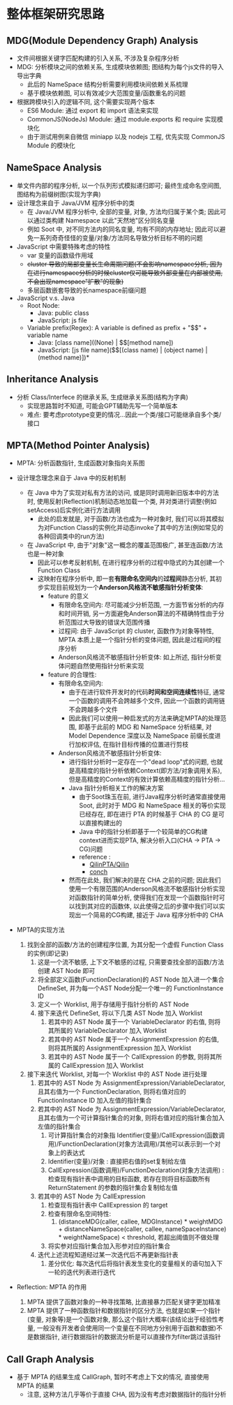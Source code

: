 # 整体框架研究思路

## MDG(Module Dependency Graph) Analysis
- 文件间根据关键字匹配构建的引入关系, 不涉及复杂程序分析
- MDG: 分析模块之间的依赖关系, 生成模块依赖图; 图结构为每个js文件的导入导出字典
  - 此后的 NameSpace 结构分析需要利用模块间依赖关系梳理
  - 基于模块依赖图, 可以有效减少大范围变量/函数重名的问题
- 根据跨模块引入的逻辑不同, 这个需要实现两个版本
  - ES6 Module: 通过 export 和 import 语法来实现
  - CommonJS(NodeJs) Module: 通过 module.exports 和 require 实现模块化
  - 由于测试用例来自微信 miniapp 以及 nodejs 工程, 优先实现 CommonJS Module 的模块化

## NameSpace Analysis
- 单文件内部的程序分析, 以一个队列形式模拟递归即可; 最终生成命名空间图, 图结构为前缀树图(实现为字典)
- 设计理念来自于 Java/JVM 程序分析中的类
  - 在 Java/JVM 程序分析中, 全部的变量, 对象, 方法均归属于某个类; 因此可以通过类构建 Namespace 以此"天然地"区分同名变量
  - 例如 Soot 中, 对不同方法内的同名变量, 均有不同的内存地址; 因此可以避免一系列奇奇怪怪的变量/对象/方法同名导致分析目标不明的问题
- JavaScript 中需要特殊考虑的特性
  - var 变量的函数级作用域
  - ~~cluster 导致的局部变量长生命周期问题(不会影响namespace分析, 因为在进行namespace分析的时候cluster仅可能导致外部变量在内部被使用, 不会出现namespace"扩散"的现象)~~
  - 多层函数嵌套导致的长namespace前缀问题
- JavaScript v.s. Java
  - Root Node: 
    - Java: public class
    - JavaScript: js file
  - Variable prefix(Regex): A variable is defined as prefix + "$$" + variable name
    - Java: [class name]((None) | \$\$[method name])
    - JavaScript: [js file name](\$\$[(class name) | (object name) | (method name)])*

## Inheritance Analysis
- 分析 Class/Interfece 的继承关系, 生成继承关系图(结构为字典)
  - 实现思路暂时不知道, 可能会GPT辅助先写一个简单版本
  - 难点: 要考虑prototype变更的情况...因此一个类/接口可能继承自多个类/接口

## MPTA(Method Pointer Analysis)
- MPTA: 分析函数指针, 生成函数对象指向关系图
- 设计理念理念来自于 Java 中的反射机制
  - 在 Java 中为了实现对私有方法的访问, 或是同时调用新旧版本中的方法时, 使用反射(Reflection)机制动态地加载一个类, 并对类进行调整(例如setAccess)后实例化进行方法调用
    - 此处的启发就是, 对于函数/方法也成为一种对象时, 我们可以将其模拟为对Function Class的实例化并动态invoke了其中的方法(例如常见的各种回调类中的run方法)
  - 在 JavaScript 中, 由于"对象"这一概念的覆盖范围极广, 甚至连函数/方法也是一种对象
    - 因此可以参考反射机制, 在进行程序分析的过程中隐式的为其创建一个Function Class
    - 这映射在程序分析中, 即一套**有限命名空间内**的**过程间**静态分析, 其初步实现目前规划为一个**Anderson风格流不敏感指针分析变体**:
      - feature 的意义
        - 有限命名空间内: 尽可能减少分析范围, 一方面节省分析的内存和时间开销, 另一方面避免Anderson算法的不精确特性由于分析范围过大导致的错误大范围传播
        - 过程间: 由于 JavaScript 的 cluster, 函数作为对象等特性, MPTA 本质上是一个指针分析的变体问题, 因此是过程间的程序分析
        - Anderson风格流不敏感指针分析变体: 如上所述, 指针分析变体问题自然使用指针分析来实现
      - feature 的合理性:
        - 有限命名空间内: 
          - 由于在进行软件开发时的代码**时间和空间连续性**特征, 通常一个函数的调用不会跨越多个文件, 因此一个函数的调用链不会跨越多个文件
          - 因此我们可以使用一种启发式的方法来确定MPTA的处理范围, 即基于此前的 MDG 和 NameSpace 分析结果, 对 Model Dependence 深度以及 NameSpace 前缀长度进行加权评估, 在指针目标传播的位置进行剪枝
        - Anderson风格流不敏感指针分析变体:
          - 进行指针分析时一定存在一个"dead loop"式的问题, 也就是高精度的指针分析依赖Context(即方法/对象调用关系), 但是高精度的Context的有效计算依赖高精度的指针分析...
          - Java 指针分析相关工作的解决方案
            - 由于Soot珠玉在前, 进行Java程序分析时通常直接使用Soot, 此时对于 MDG 和 NameSpace 相关的等价实现已经存在, 即在进行 PTA 的时候基于 CHA 的 CG 是可以直接构建出的
            - Java 中的指针分析即基于一个较简单的CG构建context进而实现PTA, 解决分析入口(CHA -> PTA -> CG)问题
            - reference :
              - [QilinPTA/Qilin](https://github.com/QilinPTA/Qilin)
              - [conch](http://www.cse.unsw.edu.au/~corg/conch)
          - 然而在此处, 我们解决的是在 CHA 之前的问题; 因此我们使用一个有限范围的Anderson风格流不敏感指针分析实现对函数指针的简单分析, 使得我们在发现一个函数指针时可以找到其对应的函数体, 以此使得之后的步骤中我们可以实现出一个简易的CG构建, 接近于 Java 程序分析中的 CHA
      
- MPTA的实现方法
  1. 找到全部的函数/方法的创建程序位置, 为其分配一个虚假 Function Class 的实例(即记录)
     1. 这是一个流不敏感, 上下文不敏感的过程, 只需要查找全部的函数/方法创建 AST Node 即可
     2. 将全部定义函数(FunctionDeclaration)的 AST Node 加入进一个集合 DefineSet, 并为每一个AST Node分配一个唯一的 FunctionInstance ID
     3. 定义一个 Worklist, 用于存储用于指针分析的 AST Node
     4. 接下来迭代 DefineSet, 将以下几类 AST Node 加入 Worklist
        <!-- 目前先考虑这些 -->
        1. 若其中的 AST Node 属于一个 VariableDeclarator 的右值, 则将其所属的 VariableDeclarator 加入 Worklist
        2. 若其中的 AST Node 属于一个 AssignmentExpression 的右值, 则将其所属的 AssignmentExpression 加入 Worklist
        3. 若其中的 AST Node 属于一个 CallExpression 的参数, 则将其所属的 CallExpression 加入 Worklist
        <!-- 4. 若其中的 AST Node 属于一个 ReturnStatement 的右值, 则将其所属的 ReturnStatement 加入 Worklist -->
  2. 接下来迭代 Worklist, 对每一个 Worklist 中的 AST Node 进行处理
     1. 若其中的 AST Node 为 AssignmentExpression/VariableDeclarator, 且其右值为一个 FunctionDeclaration, 则将右值对应的 FunctionInstance ID 加入左值的指针集合
     2. 若其中的 AST Node 为 AssignmentExpression/VariableDeclarator, 且其右值为一个可计算指针集合的对象, 则将右值对应的指针集合加入左值的指针集合
        1. 可计算指针集合的对象指 Identifier(变量)/CallExpression(函数调用)/FunctionDeclaration(对象方法调用)/其他可以表示到一个对象上的表达式
        2. Identifier(变量)/对象 : 直接把右值的set复制给左值
        3. CallExpression(函数调用)/FunctionDeclaration(对象方法调用) : 检查现有指针表中调用的目标函数, 若存在则将目标函数所有 ReturnStatement 的参数的指针集合复制给左值
     3. 若其中的 AST Node 为 CallExpression
        1. 检查现有指针表中 CallExpression 的 target
        2. 检查有限命名空间特性: 
           1. (distanceMDG(caller, callee, MDGInstance) * weightMDG + distanceNameSpace(caller, callee, nameSpaceInstance) * weightNameSpace) < threshold, 若超出阈值则不做处理
        3. 将实参对应指针集合加入形参对应的指针集合
     4. 迭代上述流程知道经过某一次迭代后不再更新指针表
        1. 差分优化: 每次迭代后将指针表发生变化的变量相关的语句加入下一轮的迭代列表进行迭代
     <!-- 4. 若其中的 AST Node 为 ReturnStatement -->
- Reflection: MPTA 的作用
  1. MPTA 提供了函数对象的一种寻找策略, 比直接暴力匹配关键字更加精准
  2. MPTA 提供了一种函数指针和数据指针的区分方法, 也就是如果一个指针(变量, 对象等)是一个函数对象, 那么这个指针大概率(该结论出于经验性考量, 一般没有开发者会使用同一个变量在不同地方分别用于函数和数据)不是数据指针, 进行数据指针的数据流分析是可以直接作为filter跳过该指针

## Call Graph Analysis
- 基于 MPTA 的结果生成 CallGraph, 暂时不考虑上下文的情况, 直接使用 MPTA 的结果
  - 注意, 这种方法几乎等价于直接 CHA, 因为没有考虑对数据指针的指针分析